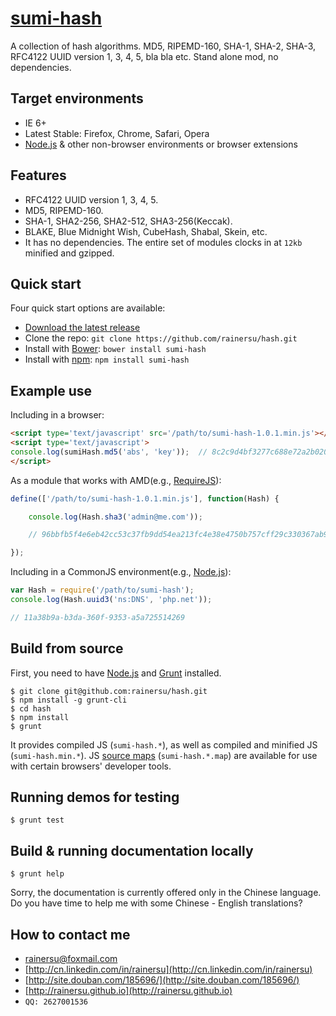# [sumi-hash](https://www.npmjs.com/package/sumi-hash)
A collection of hash algorithms. MD5, RIPEMD-160, SHA-1, SHA-2, SHA-3, RFC4122 UUID version 1, 3, 4, 5, bla bla etc. Stand alone mod, no dependencies.

Target environments
-------------------

- IE 6+
- Latest Stable: Firefox, Chrome, Safari, Opera
- [Node.js](https://nodejs.org/) & other non-browser environments or browser extensions

Features
--------

- RFC4122 UUID version 1, 3, 4, 5.
- MD5, RIPEMD-160.
- SHA-1, SHA2-256, SHA2-512, SHA3-256(Keccak).
- BLAKE, Blue Midnight Wish, CubeHash, Shabal, Skein, etc.
- It has no dependencies. The entire set of modules clocks in at ` 12kb ` minified and gzipped. 

Quick start
-----------

Four quick start options are available:

- [Download the latest release](https://github.com/rainersu/hash/archive/v1.0.1.zip)
- Clone the repo: `git clone https://github.com/rainersu/hash.git`
- Install with [Bower](http://bower.io): `bower install sumi-hash`
- Install with [npm](https://www.npmjs.com): `npm install sumi-hash`

Example use
-----------

Including in a browser:

```html
<script type='text/javascript' src='/path/to/sumi-hash-1.0.1.min.js'></script>
<script type='text/javascript'>
console.log(sumiHash.md5('abs', 'key'));  // 8c2c9d4bf3277c688e72a2b020ada7b1
</script>
```

As a module that works with AMD(e.g., [RequireJS](http://requirejs.org/)):

```JavaScript
define(['/path/to/sumi-hash-1.0.1.min.js'], function(Hash) {

	console.log(Hash.sha3('admin@me.com'));

	// 96bbfb5f4e6eb42cc53c37fb9dd54ea213fc4e38e4750b757cff29c330367ab9

});
```

Including in a CommonJS environment(e.g., [Node.js](https://nodejs.org/)):

```JavaScript
var Hash = require('/path/to/sumi-hash');
console.log(Hash.uuid3('ns:DNS', 'php.net'));

// 11a38b9a-b3da-360f-9353-a5a725514269
```

Build from source
-----------------

First, you need to have [Node.js](https://nodejs.org/) and [Grunt](http://gruntjs.com/) installed.

```Shell
$ git clone git@github.com:rainersu/hash.git
$ npm install -g grunt-cli
$ cd hash
$ npm install
$ grunt
```

It provides compiled JS (`sumi-hash.*`), as well as compiled and minified JS (`sumi-hash.min.*`). JS [source maps](https://developers.google.com/chrome-developer-tools/docs/css-preprocessors) (`sumi-hash.*.map`) are available for use with certain browsers' developer tools.

Running demos for testing
-------------------------

```Shell
$ grunt test
```

Build & running documentation locally
-------------------------------------

```Shell
$ grunt help
```

Sorry, the documentation is currently offered only in the Chinese language. Do you have time to help me with some Chinese - English translations?

How to contact me
-----------------

- [rainersu@foxmail.com](mailto:rainersu@foxmail.com)
- [http://cn.linkedin.com/in/rainersu](http://cn.linkedin.com/in/rainersu)
- [http://site.douban.com/185696/](http://site.douban.com/185696/)
- [http://rainersu.github.io](http://rainersu.github.io)
- ``QQ: 2627001536``
